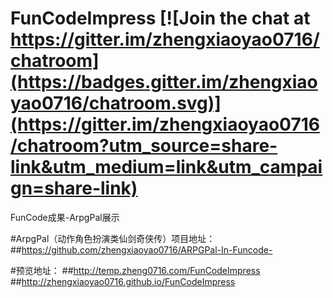 # FunCodeImpress [![Join the chat at https://gitter.im/zhengxiaoyao0716/chatroom](https://badges.gitter.im/zhengxiaoyao0716/chatroom.svg)](https://gitter.im/zhengxiaoyao0716/chatroom?utm_source=share-link&utm_medium=link&utm_campaign=share-link)
FunCode成果-ArpgPal展示

#ArpgPal（动作角色扮演类仙剑奇侠传）项目地址：
##https://github.com/zhengxiaoyao0716/ARPGPal-In-Funcode-

#预览地址：
##http://temp.zheng0716.com/FunCodeImpress
##http://zhengxiaoyao0716.github.io/FunCodeImpress
